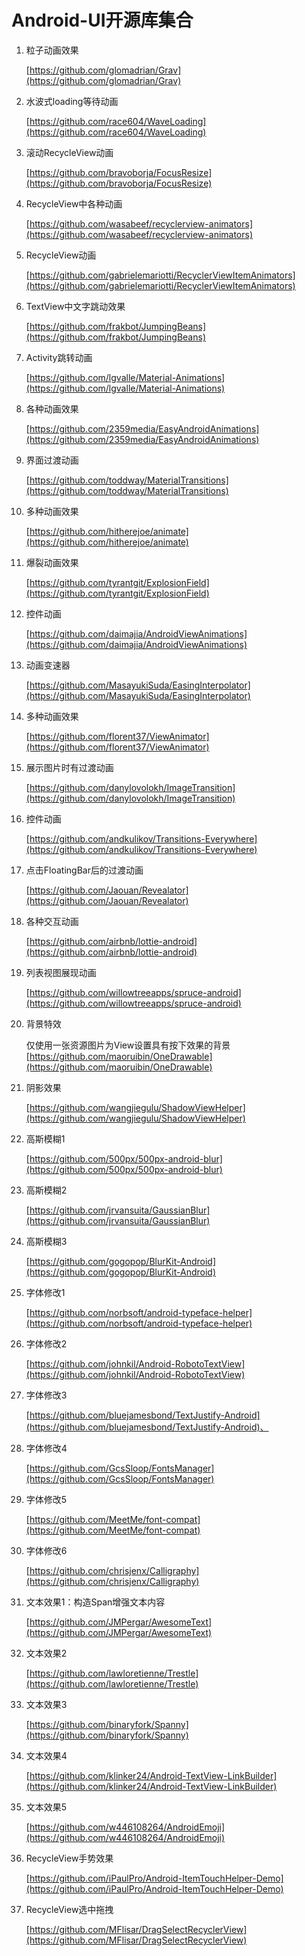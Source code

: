# Android-UI开源库集合

1. 粒子动画效果

    [https://github.com/glomadrian/Grav](https://github.com/glomadrian/Grav)

2. 水波式loading等待动画

    [https://github.com/race604/WaveLoading](https://github.com/race604/WaveLoading)

3. 滚动RecycleView动画

    [https://github.com/bravoborja/FocusResize](https://github.com/bravoborja/FocusResize)

4. RecycleView中各种动画

    [https://github.com/wasabeef/recyclerview-animators](https://github.com/wasabeef/recyclerview-animators)

5. RecycleView动画

    [https://github.com/gabrielemariotti/RecyclerViewItemAnimators](https://github.com/gabrielemariotti/RecyclerViewItemAnimators)

6. TextView中文字跳动效果

    [https://github.com/frakbot/JumpingBeans](https://github.com/frakbot/JumpingBeans)

7. Activity跳转动画

    [https://github.com/lgvalle/Material-Animations](https://github.com/lgvalle/Material-Animations)

8. 各种动画效果

    [https://github.com/2359media/EasyAndroidAnimations](https://github.com/2359media/EasyAndroidAnimations)

9. 界面过渡动画

    [https://github.com/toddway/MaterialTransitions](https://github.com/toddway/MaterialTransitions)

10. 多种动画效果

    [https://github.com/hitherejoe/animate](https://github.com/hitherejoe/animate)

11. 爆裂动画效果

    [https://github.com/tyrantgit/ExplosionField](https://github.com/tyrantgit/ExplosionField)

12. 控件动画

    [https://github.com/daimajia/AndroidViewAnimations](https://github.com/daimajia/AndroidViewAnimations)

13. 动画变速器

    [https://github.com/MasayukiSuda/EasingInterpolator](https://github.com/MasayukiSuda/EasingInterpolator)

14. 多种动画效果

    [https://github.com/florent37/ViewAnimator](https://github.com/florent37/ViewAnimator)

15. 展示图片时有过渡动画

    [https://github.com/danylovolokh/ImageTransition](https://github.com/danylovolokh/ImageTransition)

16. 控件动画

    [https://github.com/andkulikov/Transitions-Everywhere](https://github.com/andkulikov/Transitions-Everywhere)

17. 点击FloatingBar后的过渡动画

    [https://github.com/Jaouan/Revealator](https://github.com/Jaouan/Revealator)

18. 各种交互动画

    [https://github.com/airbnb/lottie-android](https://github.com/airbnb/lottie-android)

19. 列表视图展现动画

    [https://github.com/willowtreeapps/spruce-android](https://github.com/willowtreeapps/spruce-android)

20. 背景特效

    仅使用一张资源图片为View设置具有按下效果的背景
    [https://github.com/maoruibin/OneDrawable](https://github.com/maoruibin/OneDrawable)

21. 阴影效果

    [https://github.com/wangjiegulu/ShadowViewHelper](https://github.com/wangjiegulu/ShadowViewHelper)

22. 高斯模糊1

    [https://github.com/500px/500px-android-blur](https://github.com/500px/500px-android-blur)

23. 高斯模糊2

    [https://github.com/jrvansuita/GaussianBlur](https://github.com/jrvansuita/GaussianBlur)

24. 高斯模糊3

    [https://github.com/gogopop/BlurKit-Android](https://github.com/gogopop/BlurKit-Android)

25. 字体修改1

    [https://github.com/norbsoft/android-typeface-helper](https://github.com/norbsoft/android-typeface-helper)

26. 字体修改2

    [https://github.com/johnkil/Android-RobotoTextView](https://github.com/johnkil/Android-RobotoTextView)

27. 字体修改3

    [https://github.com/bluejamesbond/TextJustify-Android](https://github.com/bluejamesbond/TextJustify-Android)、

28. 字体修改4

    [https://github.com/GcsSloop/FontsManager](https://github.com/GcsSloop/FontsManager)

29. 字体修改5

    [https://github.com/MeetMe/font-compat](https://github.com/MeetMe/font-compat)

30. 字体修改6

    [https://github.com/chrisjenx/Calligraphy](https://github.com/chrisjenx/Calligraphy)

31. 文本效果1：构造Span增强文本内容

    [https://github.com/JMPergar/AwesomeText](https://github.com/JMPergar/AwesomeText)

32. 文本效果2

    [https://github.com/lawloretienne/Trestle](https://github.com/lawloretienne/Trestle)

33. 文本效果3

    [https://github.com/binaryfork/Spanny](https://github.com/binaryfork/Spanny)

34. 文本效果4

    [https://github.com/klinker24/Android-TextView-LinkBuilder](https://github.com/klinker24/Android-TextView-LinkBuilder)

35. 文本效果5

    [https://github.com/w446108264/AndroidEmoji](https://github.com/w446108264/AndroidEmoji)

36. RecycleView手势效果

    [https://github.com/iPaulPro/Android-ItemTouchHelper-Demo](https://github.com/iPaulPro/Android-ItemTouchHelper-Demo)

37. RecycleView选中拖拽

    [https://github.com/MFlisar/DragSelectRecyclerView](https://github.com/MFlisar/DragSelectRecyclerView)
